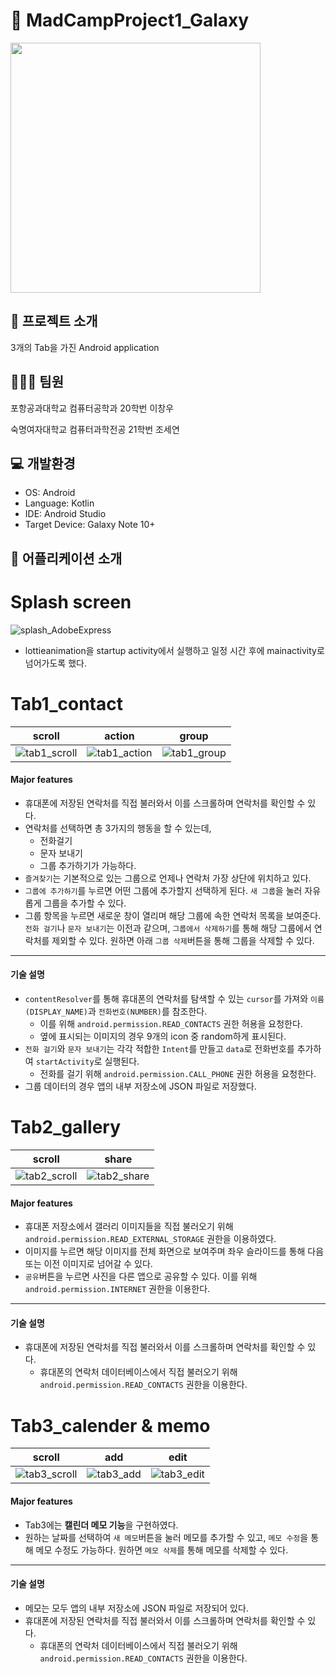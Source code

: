 # 🚀 MadCampProject1_Galaxy

<img src = "https://github.com/Gloveman/CampProject1/assets/135544903/e45b5365-059a-44de-b029-8a48dd86d7eb" height ="400" weight = "400"/>

## 🥨 프로젝트 소개
3개의 Tab을 가진 Android application

## 🧑🏻‍🚀 팀원
포항공과대학교 컴퓨터공학과 20학번 이창우

숙명여자대학교 컴퓨터과학전공 21학번 조세연

## 💻 개발환경
- OS: Android
- Language: Kotlin
- IDE: Android Studio
- Target Device: Galaxy Note 10+

## 📁 어플리케이션 소개

# Splash screen
![splash_AdobeExpress](https://github.com/Gloveman/CampProject1/assets/135544903/66eb195b-e91c-4ed3-8980-72eb86474a97)

- lottieanimation을 startup activity에서 실행하고 일정 시간 후에 mainactivity로 넘어가도록 했다.

# Tab1_contact

|scroll|action|group|
|------|------|------|
|![tab1_scroll](https://github.com/Gloveman/CampProject1/assets/135544903/258962f8-d640-4417-b799-80ed2181efb1)|![tab1_action](https://github.com/Gloveman/CampProject1/assets/135544903/be5cac70-7851-4175-b1ed-051ac22306e4)|![tab1_group](https://github.com/Gloveman/CampProject1/assets/135544903/687a7f6c-3a70-4813-b29b-5909e94a3dfd)


#### Major features

- 휴대폰에 저장된 연락처를 직접 불러와서 이를 스크롤하며 연락처를 확인할 수 있다.
- 연락처를 선택하면 총 3가지의 행동을 할 수 있는데,
  - 전화걸기
  - 문자 보내기
  - 그룹 추가하기가 가능하다.
- ```즐겨찾기```는 기본적으로 있는 그룹으로 언제나 연락처 가장 상단에 위치하고 있다.
- ```그룹에 추가하기```를 누르면 어떤 그룹에 추가할지 선택하게 된다. ```새 그룹```을 눌러 자유롭게 그룹을 추가할 수 있다.
- 그룹 항목을 누르면 새로운 창이 열리며 해당 그룹에 속한 연락처 목록을 보여준다. ```전화 걸기```나 ```문자 보내기```는 이전과 같으며, ```그룹에서 삭제하기```를 통해 해당 그룹에서 연락처를 제외할 수 있다. 원하면 아래 ```그룹 삭제```버튼을 통해 그룹을 삭제할 수 있다.

* * * * 
#### 기술 설명

- ```contentResolver```를 통해 휴대폰의 연락처를 탐색할 수 있는 ```cursor```를 가져와 ```이름(DISPLAY_NAME)```과 ```전화번호(NUMBER)```를 참조한다.
  - 이를 위해 ```android.permission.READ_CONTACTS``` 권한 허용을 요청한다.
  - 옆에 표시되는 이미지의 경우 9개의 icon 중 random하게 표시된다. 
- ```전화 걸기```와 ```문자 보내기```는 각각 적합한 ```Intent```를 만들고 ```data```로 전화번호를 추가하여 ```startActivity```로 실행된다.
  - 전화를 걸기 위해 ```android.permission.CALL_PHONE``` 권한 허용을 요청한다.
- 그룹 데이터의 경우 앱의 내부 저장소에 JSON 파일로 저장했다. 

# Tab2_gallery
|scroll|share|
|------|------|
![tab2_scroll](https://github.com/Gloveman/CampProject1/assets/135544903/b82532cb-f311-41e4-a6bf-7d04d6ba2865)|![tab2_share](https://github.com/Gloveman/CampProject1/assets/135544903/74660b38-09ab-4c7b-981d-2ff67281c451)|


#### Major features
- 휴대폰 저장소에서 갤러리 이미지들을 직접 불러오기 위해 ```android.permission.READ_EXTERNAL_STORAGE``` 권한을 이용하였다.
- 이미지를 누르면 해당 이미지를 전체 화면으로 보여주며 좌우 슬라이드를 통해 다음 또는 이전 이미지로 넘어갈 수 있다.
- ```공유```버튼을 누르면 사진을 다른 앱으로 공유할 수 있다. 이를 위해 ```android.permission.INTERNET``` 권한을 이용한다.

* * * * 
#### 기술 설명

- 휴대폰에 저장된 연락처를 직접 불러와서 이를 스크롤하며 연락처를 확인할 수 있다.
  - 휴대폰의 연락처 데이터베이스에서 직접 불러오기 위해 ```android.permission.READ_CONTACTS``` 권한을 이용한다.

    
# Tab3_calender & memo
|scroll|add|edit|
|------|------|------|
|![tab3_scroll](https://github.com/Gloveman/CampProject1/assets/135544903/f6efd06d-4ae5-433b-ab24-1406f5e6f855)|![tab3_add](https://github.com/Gloveman/CampProject1/assets/135544903/6aaa9fbb-828d-409c-81a6-ccf20df674e3)|![tab3_edit](https://github.com/Gloveman/CampProject1/assets/135544903/d4009b0f-d414-4aa0-aba5-a6a2f931a5b8)|

#### Major features
- Tab3에는 **캘린더 메모 기능**을 구현하였다.
- 원하는 날짜를 선택하여 ```새 메모```버튼을 눌러 메모를 추가할 수 있고, ```메모 수정```을 통해 메모 수정도 가능하다. 원하면 ```메모 삭제```를 통해 메모를 삭제할 수 있다.

* * * * 
#### 기술 설명
- 메모는 모두 앱의 내부 저장소에 JSON 파일로 저장되어 있다.
- 휴대폰에 저장된 연락처를 직접 불러와서 이를 스크롤하며 연락처를 확인할 수 있다.
  - 휴대폰의 연락처 데이터베이스에서 직접 불러오기 위해 ```android.permission.READ_CONTACTS``` 권한을 이용한다.
